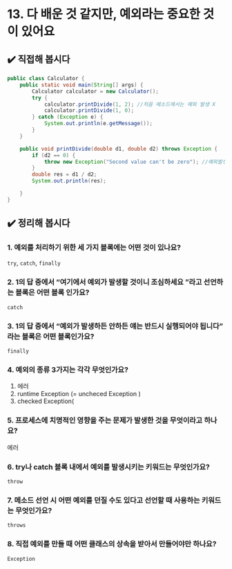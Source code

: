 # 13. 다 배운 것 같지만, 예외라는 중요한 것이 있어요

## ✔️ 직접해 봅시다

```java
public class Calculator {
    public static void main(String[] args) {
        Calculator calculator = new Calculator();
        try {
            calculator.printDivide(1, 2); //처음 메소드에서는 예외 발생 X
            calculator.printDivide(1, 0);
        } catch (Exception e) {
            System.out.println(e.getMessage());
        }
    }

    public void printDivide(double d1, double d2) throws Exception {
        if (d2 == 0) {
            throw new Exception("Second value can't be zero"); //예외발생
        }
        double res = d1 / d2;
        System.out.println(res);

    }
}
```

## ✔️ 정리해 봅시다

### 1. 예외를 처리하기 위한 세 가지 블록에는 어떤 것이 있나요?

`try`, `catch`, `finally`

### 2. 1의 답 중에서 “여기에서 예외가 발생할 것이니 조심하세요 ”라고 선언하는 블록은 어떤 블록 인가요?

`catch`

### 3. 1의 답 중에서 “예외가 발생하든 안하든 얘는 반드시 실행되어야 됩니다” 라는 블록은 어떤 블록인가요?

`finally`

### 4. 예외의 종류 3가지는 각각 무엇인가요?

1. 에러
2. runtime Exception (= uncheced Exception )
3. checked Exception(

### 5. 프로세스에 치명적인 영향을 주는 문제가 발생한 것을 무엇이라고 하나요?

에러

### 6. try나 catch 블록 내에서 예외를 발생시키는 키워드는 무엇인가요?

`throw`

### 7. 메소드 선언 시 어떤 예외를 던질 수도 있다고 선언할 때 사용하는 키워드는 무엇인가요?

`throws`

### 8. 직접 예외를 만들 때 어떤 클래스의 상속을 받아서 만들어야만 하나요?

`Exception`